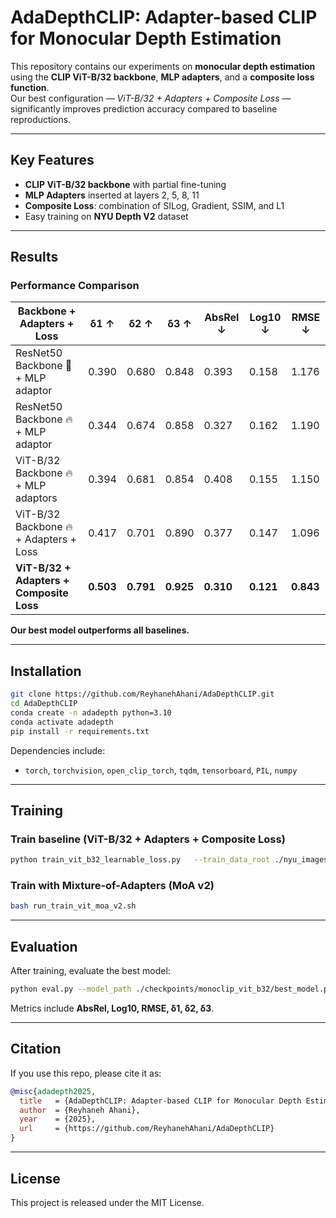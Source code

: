# AdaDepthCLIP: Adapter-based CLIP for Monocular Depth Estimation

This repository contains our experiments on **monocular depth estimation** using the **CLIP ViT-B/32 backbone**, **MLP adapters**, and a **composite loss function**.  
Our best configuration — *ViT-B/32 + Adapters + Composite Loss* — significantly improves prediction accuracy compared to baseline reproductions.

---

## Key Features
- **CLIP ViT-B/32 backbone** with partial fine-tuning  
- **MLP Adapters** inserted at layers 2, 5, 8, 11  
- **Composite Loss**: combination of SILog, Gradient, SSIM, and L1  
- Easy training on **NYU Depth V2** dataset  

---

## Results

### Performance Comparison

| Backbone + Adapters + Loss              | δ1 ↑  | δ2 ↑  | δ3 ↑  | AbsRel ↓ | Log10 ↓ | RMSE ↓ |
|-----------------------------------------|-------|-------|-------|----------|---------|--------|
| ResNet50 Backbone 🧊 + MLP adaptor       | 0.390 | 0.680 | 0.848 | 0.393    | 0.158   | 1.176  |
| ResNet50 Backbone 🔥 + MLP adaptor       | 0.344 | 0.674 | 0.858 | 0.327    | 0.162   | 1.190  |
| ViT-B/32 Backbone 🔥 + MLP adaptors      | 0.394 | 0.681 | 0.854 | 0.408    | 0.155   | 1.150  |
| ViT-B/32 Backbone 🔥 + Adapters + Loss   | 0.417 | 0.701 | 0.890 | 0.377    | 0.147   | 1.096  |
| **ViT-B/32 + Adapters + Composite Loss**| **0.503** | **0.791** | **0.925** | **0.310** | **0.121** | **0.843** |

**Our best model outperforms all baselines.**

---

## Installation

```bash
git clone https://github.com/ReyhanehAhani/AdaDepthCLIP.git
cd AdaDepthCLIP
conda create -n adadepth python=3.10
conda activate adadepth
pip install -r requirements.txt
```

Dependencies include:
- `torch`, `torchvision`, `open_clip_torch`, `tqdm`, `tensorboard`, `PIL`, `numpy`

---

## Training

### Train baseline (ViT-B/32 + Adapters + Composite Loss)
```bash
python train_vit_b32_learnable_loss.py   --train_data_root ./nyu_images/train   --val_data_root ./nyu_images/test   --train_data_path ./datasets/nyudepthv2_train_files_with_gt_dense.txt   --val_data_path ./datasets/nyudepthv2_test_files_with_gt_dense.txt   --model_path ./checkpoints/monoclip_vit_b32   --log_dir ./tensorboard_logs/monoclip_vit_b32   --epochs 50 --batch_size 8
```

### Train with Mixture-of-Adapters (MoA v2)
```bash
bash run_train_vit_moa_v2.sh
```

---

## Evaluation
After training, evaluate the best model:
```bash
python eval.py --model_path ./checkpoints/monoclip_vit_b32/best_model.pth
```

Metrics include **AbsRel, Log10, RMSE, δ1, δ2, δ3**.

---

## Citation
If you use this repo, please cite it as:
```bibtex
@misc{adadepth2025,
  title   = {AdaDepthCLIP: Adapter-based CLIP for Monocular Depth Estimation},
  author  = {Reyhaneh Ahani},
  year    = {2025},
  url     = {https://github.com/ReyhanehAhani/AdaDepthCLIP}
}
```

---

## License
This project is released under the MIT License.
